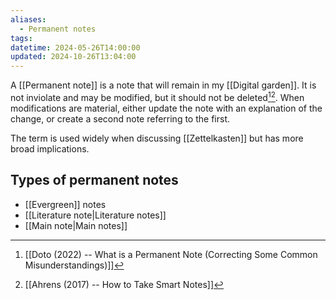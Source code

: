 ```yaml
---
aliases:
  - Permanent notes
tags: 
datetime: 2024-05-26T14:00:00
updated: 2024-10-26T13:04:00
---
```

A [[Permanent note]] is a note that will remain in my [[Digital garden]]. It is not inviolate and may be modified, but it should not be deleted[^1][^2]. When modifications are material, either update the note with an explanation of the change, or create a second note referring to the first.

The term is used widely when discussing [[Zettelkasten]] but has more broad implications. 
## Types of permanent notes
- [[Evergreen]] notes
- [[Literature note|Literature notes]]
- [[Main note|Main notes]]

[^1]: [[Doto (2022) -- What is a Permanent Note (Correcting Some Common Misunderstandings)]]
[^2]: [[Ahrens (2017) -- How to Take Smart Notes]]